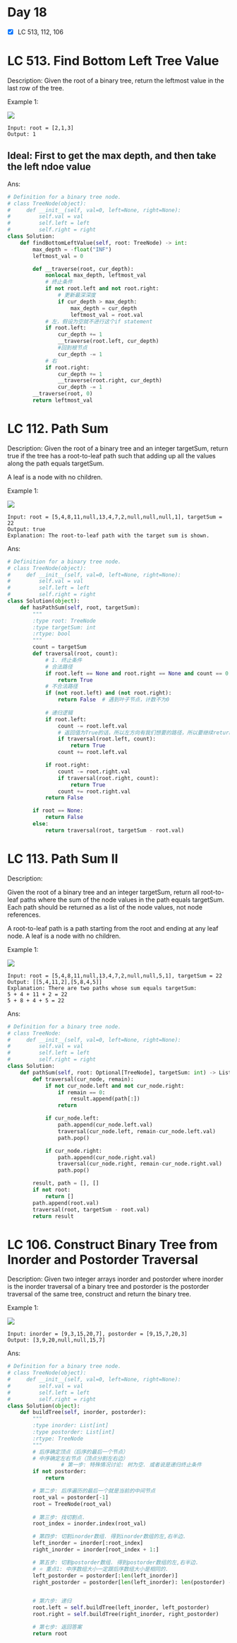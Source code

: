 # Day 18

- [x] LC 513, 112, 106

# LC 513. Find Bottom Left Tree Value


Description:
Given the root of a binary tree, return the leftmost value in the last row of the tree.

Example 1:

<img src = "https://assets.leetcode.com/uploads/2020/12/14/tree1.jpg">

```
Input: root = [2,1,3]
Output: 1
```

## Ideal: First to get the max depth, and then take the left ndoe value

Ans:
```py
# Definition for a binary tree node.
# class TreeNode(object):
#     def __init__(self, val=0, left=None, right=None):
#         self.val = val
#         self.left = left
#         self.right = right
class Solution:
    def findBottomLeftValue(self, root: TreeNode) -> int:
        max_depth = -float("INF")
        leftmost_val = 0

        def __traverse(root, cur_depth): 
            nonlocal max_depth, leftmost_val
            # 终止条件
            if not root.left and not root.right: 
                # 更新最深深度
                if cur_depth > max_depth: 
                    max_depth = cur_depth
                    leftmost_val = root.val  
            # 左，假设为空就不进行这个if statement
            if root.left: 
                cur_depth += 1
                __traverse(root.left, cur_depth)
                #回到根节点
                cur_depth -= 1
            # 右
            if root.right: 
                cur_depth += 1
                __traverse(root.right, cur_depth)
                cur_depth -= 1
        __traverse(root, 0)
        return leftmost_val
```

# LC 112. Path Sum

Description: 
Given the root of a binary tree and an integer targetSum, return true if the tree has a root-to-leaf path such that adding up all the values along the path equals targetSum.

A leaf is a node with no children.

Example 1:

<img src = "https://assets.leetcode.com/uploads/2021/01/18/pathsum1.jpg">

```
Input: root = [5,4,8,11,null,13,4,7,2,null,null,null,1], targetSum = 22
Output: true
Explanation: The root-to-leaf path with the target sum is shown.
```

Ans:
```py
# Definition for a binary tree node.
# class TreeNode(object):
#     def __init__(self, val=0, left=None, right=None):
#         self.val = val
#         self.left = left
#         self.right = right
class Solution(object):
    def hasPathSum(self, root, targetSum):
        """
        :type root: TreeNode
        :type targetSum: int
        :rtype: bool
        """
        count = targetSum
        def traversal(root, count):
            # 1. 终止条件
            # 合法路径
            if root.left == None and root.right == None and count == 0:
                return True
            # 不合法路径
            if (not root.left) and (not root.right):
                return False  # 遇到叶子节点，计数不为0
            
            # 递归逻辑
            if root.left:
                count -= root.left.val
                # 返回值为True的话，所以左方向有我们想要的路径，所以要继续return true
                if traversal(root.left, count):
                    return True
                count += root.left.val

            if root.right:
                count -= root.right.val
                if traversal(root.right, count):
                    return True
                count += root.right.val
            return False

        if root == None:
            return False
        else:
            return traversal(root, targetSum - root.val)

```

# LC 113. Path Sum II

Description: 

Given the root of a binary tree and an integer targetSum, return all root-to-leaf paths where the sum of the node values in the path equals targetSum. Each path should be returned as a list of the node values, not node references.

A root-to-leaf path is a path starting from the root and ending at any leaf node. A leaf is a node with no children.

Example 1:

<img src = "https://assets.leetcode.com/uploads/2021/01/18/pathsumii1.jpg">

```
Input: root = [5,4,8,11,null,13,4,7,2,null,null,5,1], targetSum = 22
Output: [[5,4,11,2],[5,8,4,5]]
Explanation: There are two paths whose sum equals targetSum:
5 + 4 + 11 + 2 = 22
5 + 8 + 4 + 5 = 22
```

Ans:
```py
# Definition for a binary tree node.
# class TreeNode:
#     def __init__(self, val=0, left=None, right=None):
#         self.val = val
#         self.left = left
#         self.right = right
class Solution:
    def pathSum(self, root: Optional[TreeNode], targetSum: int) -> List[List[int]]:
        def traversal(cur_node, remain): 
            if not cur_node.left and not cur_node.right:
                if remain == 0: 
                    result.append(path[:])
                return

            if cur_node.left: 
                path.append(cur_node.left.val)
                traversal(cur_node.left, remain-cur_node.left.val)
                path.pop()

            if cur_node.right: 
                path.append(cur_node.right.val)
                traversal(cur_node.right, remain-cur_node.right.val)
                path.pop()

        result, path = [], []
        if not root: 
            return []
        path.append(root.val)
        traversal(root, targetSum - root.val)
        return result
```

# LC 106. Construct Binary Tree from Inorder and Postorder Traversal

Description:
Given two integer arrays inorder and postorder where inorder is the inorder traversal of a binary tree and postorder is the postorder traversal of the same tree, construct and return the binary tree.


Example 1:

<img src = "https://assets.leetcode.com/uploads/2021/02/19/tree.jpg">

```
Input: inorder = [9,3,15,20,7], postorder = [9,15,7,20,3]
Output: [3,9,20,null,null,15,7]
```

Ans:

```py
# Definition for a binary tree node.
# class TreeNode(object):
#     def __init__(self, val=0, left=None, right=None):
#         self.val = val
#         self.left = left
#         self.right = right
class Solution(object):
    def buildTree(self, inorder, postorder):
        """
        :type inorder: List[int]
        :type postorder: List[int]
        :rtype: TreeNode
        """
        # 后序确定顶点（后序的最后一个节点）
        # 中序确定左右节点（顶点分割左右边）
                 # 第一步: 特殊情况讨论: 树为空. 或者说是递归终止条件
        if not postorder:
            return 

        # 第二步: 后序遍历的最后一个就是当前的中间节点
        root_val = postorder[-1]
        root = TreeNode(root_val)
        
        # 第三步: 找切割点.
        root_index = inorder.index(root_val)

        # 第四步: 切割inorder数组. 得到inorder数组的左,右半边.
        left_inorder = inorder[:root_index]
        right_inorder = inorder[root_index + 1:]

        # 第五步: 切割postorder数组. 得到postorder数组的左,右半边.
        # ⭐️ 重点1: 中序数组大小一定跟后序数组大小是相同的. 
        left_postorder = postorder[:len(left_inorder)]
        right_postorder = postorder[len(left_inorder): len(postorder) - 1]


        # 第六步: 递归
        root.left = self.buildTree(left_inorder, left_postorder)
        root.right = self.buildTree(right_inorder, right_postorder)

        # 第七步: 返回答案
        return root 
```